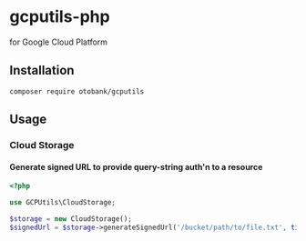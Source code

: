 gcputils-php
============

for Google Cloud Platform


Installation
------------

```
composer require otobank/gcputils
```


Usage
-----

### Cloud Storage

#### Generate signed URL to provide query-string auth'n to a resource

```php
<?php

use GCPUtils\CloudStorage;

$storage = new CloudStorage();
$signedUrl = $storage->generateSignedUrl('/bucket/path/to/file.txt', time() + 86400);
```


